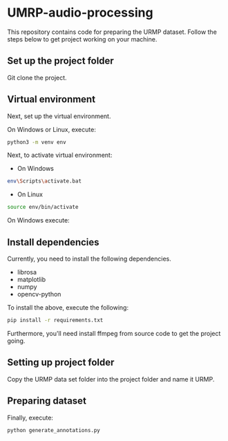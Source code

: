 # UMRP-audio-processing
This repository contains code for preparing the URMP dataset. Follow the steps below to get
project working on your machine.

## Set up the project folder
Git clone the project.

## Virtual environment  
Next, set up the virtual environment. 

On Windows or Linux, execute: 

```bash 
python3 -m venv env
```

Next, to activate virtual environment:

- On Windows

```bash
env\Scripts\activate.bat
```
- On Linux
```bash
source env/bin/activate
```

On Windows execute: 


## Install dependencies
Currently, you need to install the following dependencies.

- librosa
- matplotlib 
- numpy
- opencv-python

To install the above, execute the following: 

``` bash 
pip install -r requirements.txt
```

Furthermore, you'll need install ffmpeg from source code to get the project going.

## Setting up project folder
Copy the URMP data set folder into the project folder and name it URMP.

## Preparing dataset 
Finally, execute: 

```bash 
python generate_annotations.py 
```
